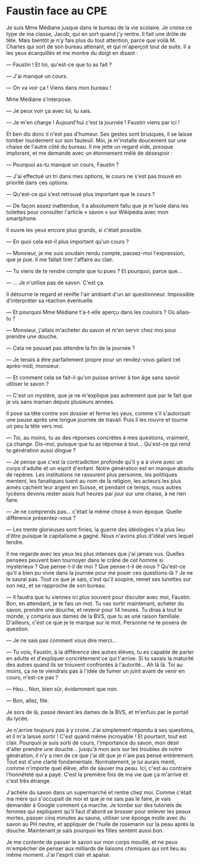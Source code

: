 # Faustin face au CPE

Je suis Mme Médiane jusque dans le bureau de la vie scolaire.
Je croise ce type de ma classe, Jacob, qui en sort quand j'y rentre.
Il fait une drôle de tête.
Mais bientôt je n'y fais plus du tout attention, parce que voilà M. Charles qui sort de son bureau attenant, et qui m'aperçoit tout de suite.
Il a les yeux écarquillés et me montre du doigt en disant :

— Faustin ! Et toi, qu'est-ce que tu as fait ?

— J'ai manqué un cours.

— On va voir ça ! Viens dans mon bureau !

Mme Médiane s'interpose.

— Je peux voir ça avec lui, tu sais.

— Je m'en charge ! Aujourd'hui c'est la journée ! Faustin viens par ici !

Et ben dis donc il n'est pas d'humeur.
Ses gestes sont brusques, il se laisse tomber lourdement sur son fauteuil.
Moi, je m'installe doucement sur une chaise de l'autre côté du bureau.
Il me jette un regard vide, presque implorant, et me demande avec un étonnement mêlé de désespoir :

— Pourquoi as-tu manqué un cours, Faustin ?

— J'ai effectué un tri dans mes options, le cours ne s'est pas trouvé en priorité dans ces options.

— Qu'est-ce qui s'est retrouvé plus important que le cours ?

— De façon assez inattendue, il a absolument fallu que je m'isole dans les toilettes pour consulter l'article « savon » sur Wikipédia avec mon smartphone.

Il ouvre les yeux encore plus grands, si c'était possible.

— En quoi cela est-il plus important qu'un cours ?

— Monsieur, je me suis soudain rendu compte, passez-moi l'expression, que je pue.
Il me fallait tirer l'affaire au clair.

— Tu viens de te rendre compte que tu pues ? Et pourquoi, parce que...

— ... Je n'utilise pas de savon. C'est ça.

Il détourne le regard et renifle l'air ambiant d'un air questionneur.
Impossible d'interpréter sa réaction éventuelle.

— Et pourquoi Mme Médiane t'a-t-elle aperçu dans les couloirs ? Où allais-tu ?

— Monsieur, j'allais m'acheter du savon et m'en servir chez moi pour prendre une douche.

— Cela ne pouvait pas attendre la fin de la journée ?

— Je tenais à être parfaitement propre pour un rendez-vous galant cet après-midi, monsieur.

— Et comment cela se fait-il qu'on puisse arriver à ton âge sans savoir utiliser le savon ?

— C'est un mystère, que je ne m'explique pas autrement que par le fait que je vis sans maman depuis plusieurs années.

Il pose sa tête contre son dossier et ferme les yeux, comme s'il s'autorisait une pause après une longue journée de travail.
Puis il les rouvre et tourne un peu la tête vers moi.

— Toi, au moins, tu as des réponses concrètes à mes questions, vraiment, ça change.
Dis-moi, puisque que tu as réponse à tout... Qu'est-ce qui rend ta génération aussi dingue ?

— Je pense que c'est la contradiction profonde qu'il y a à vivre avec un corps d'adulte et un esprit d'enfant.
Notre génération est en manque absolu de repères.
Les institutions ne rassurent plus personne, les politiques mentent, les fanatiques tuent au nom de la religion, les acteurs les plus aimés cachent leur argent en Suisse, et pendant ce temps, nous autres lycéens devons rester assis huit heures par jour sur une chaise, à ne rien faire.

— Je ne comprends pas... c'était la même chose à mon époque.
Quelle différence présentez-vous ?

— Les trente glorieuses sont finies, la guerre des idéologies n'a plus lieu d'être puisque le capitalisme a gagné.
Nous n'avons plus d'idéal vers lequel tendre.

Il me regarde avec les yeux les plus intenses que j'ai jamais vus.
Quelles pensées peuvent bien tournoyer dans le crâne de cet homme si mystérieux ?
Que pense-t-il de moi ?
Que pense-t-il de nous ?
Qu'est-ce qu'il a bien pu vivre dans la journée pour me poser ces questions-là ?
Je ne le saurai pas.
Tout ce que je sais, c'est qu'il soupire, remet ses lunettes sur son nez, et se rapproche de son bureau.

— Il faudra que tu viennes ici plus souvent pour discuter avec moi, Faustin.
Bon, en attendant, je te fais un mot.
Tu vas sortir maintenant, acheter du savon, prendre une douche, et revenir pour 14 heures.
Tu diras à tout le monde, y compris aux dames de la BVS, que tu as une raison familiale.
D'ailleurs, c'est ce que je te marque sur le mot.
Personne ne te posera de question.

— Je ne sais pas comment vous dire merci...

— Tu vois, Faustin, à la différence des autres élèves, tu es capable de parler en adulte et d'expliquer concrètement ce qui t'arrive.
Si tu savais la maturité des autres quand ils se trouvent confrontés à l'autorité...
Ah là là.
Toi au moins, ça ne te viendrais pas à l'idée de fumer un joint avant de venir en cours, n'est-ce pas ?

— Heu... Non, bien sûr, évidemment que non.

— Bon, allez, file.

Je sors de là, passe devant les dames de la BVS, et m'enfuis par le portail du lycée.

Je n'arrive toujours pas à y croire.
J'ai simplement répondu à ses questions, et il m'a laissé sortir !
C'est quand même incroyable !
Et pourtant, tout est clair.
Pourquoi je suis sorti de cours, l'importance du savon, mon désir d'aller prendre une douche...
jusqu'à mon avis sur les troubles de notre génération, il n'y a rien de ce que j'ai dit que je n'aie pas pensé entièrement.
Tout est d'une clarté fondamentale.
Normalement, je lui aurais menti, comme n'importe quel élève, afin de sauver ma peau.
Ici, c'est au contraire l'honnêteté qui a payé.
C'est la première fois de ma vie que ça m'arrive et c'est très étrange.

J'achète du savon dans un supermarché et rentre chez moi.
Comme c'était ma mère qui s'occupait de moi et que je ne sais pas le faire, je vais demander à Google comment ça marche.
Je tombe sur des tutoriels de femmes qui expliquent qu'il faut d'abord se brosser pour enlever les peaux mortes, passer cinq minutes au sauna, utiliser une éponge molle avec du savon au PH neutre, et appliquer de l'huile de rosemarin sur la peau après la douche.
Maintenant je sais pourquoi les filles sentent aussi bon.

Je me contente de passer le savon sur mon corps mouillé, et ne peux m'empêcher de penser aux milliards de liaisons chimiques qui ont lieu au même moment.
J'ai l'esprit clair et apaisé.
